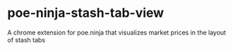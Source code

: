 # poe-ninja-stash-tab-view
A chrome extension for poe.ninja that visualizes market prices in the layout of stash tabs
